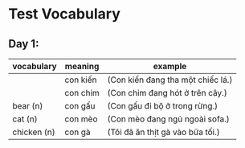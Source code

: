 # Test Vocabulary

## Day 1:

| vocabulary  | meaning  | example                           |
|:----------- | -------- | --------------------------------- |
|             | con kiến | (Con kiến đang tha một chiếc lá.) |
|             | con chim | (Con chim đang hót ở trên cây.)   |
| bear (n)    | con gấu  | (Con gấu đi bộ ở trong rừng.)     |
| cat (n)     | con mèo  | (Con mèo đang ngủ ngoài sofa.)    |
| chicken (n) | con gà   | (Tôi đã ăn thịt gà vào bữa tối.)  |
